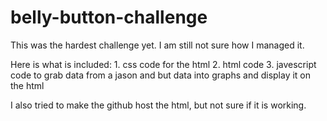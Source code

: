 # belly-button-challenge

This was the hardest challenge yet. I am still not sure how I managed it.

Here is what is included:
    1. css code for the html
    2. html code
    3. javescript code to grab data from a jason and but data into graphs and display it on the html


I also tried to make the github host the html, but not sure if it is working. 